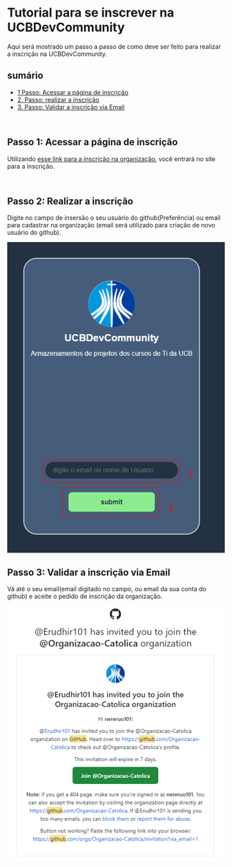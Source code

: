# Tutorial para se inscrever na UCBDevCommunity

Aqui será mostrado um passo a passo de como deve ser feito para realizar a inscrição na UCBDevCommunity.

## sumário

- [1 Passo: Acessar a página de inscrição](#passo1)
- [2. Passo: realizar a inscrição](#passo2)
- [3. Passo: Validar a inscrição via Email](#passo3)
  
<br>

## Passo 1: Acessar a página de inscrição<a name="passo1"></a>

Utilizando [esse link para a inscrição na organização](https://www.google.com), você entrará no site para a inscrição.

<br>

## Passo 2: Realizar a inscrição<a name="passo2"></a>

Digite no campo de insersão o seu usuário do github(Preferência) ou email para cadastrar na organização (email será utilizado para criação de novo usuário do github).

<img src="pagInscricao.png" alt="página de inscrição da organização"/>

<br>

## Passo 3: Validar a inscrição via Email<a name="passo3"></a>

Vá até o seu email(email digitado no campo, ou email da sua conta do github) e aceite o pedido de inscrição da organização.

<img src="validEmail.png" alt="validação do convite via email"/>
